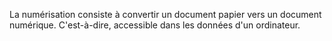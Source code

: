 La numérisation consiste à convertir un document papier vers un document numérique. C'est-à-dire, accessible dans les données d'un ordinateur.

